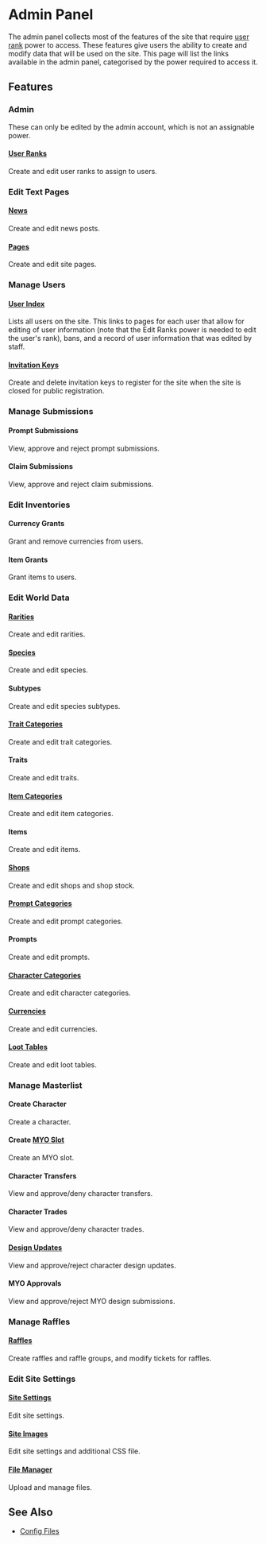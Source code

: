 # Admin Panel

The admin panel collects most of the features of the site that require [user rank](user-ranks.md) power to access. These features give users the ability to create and modify data that will be used on the site. This page will list the links available in the admin panel, categorised by the power required to access it.

## Features

### Admin

These can only be edited by the admin account, which is not an assignable power.

#### [User Ranks](user-ranks.md)

Create and edit user ranks to assign to users.

### Edit Text Pages

#### [News](news.md)

Create and edit news posts.

#### [Pages](site-pages.md)

Create and edit site pages.

### Manage Users

#### [User Index](user-accounts.md)

Lists all users on the site. This links to pages for each user that allow for editing of user information (note that the Edit Ranks power is needed to edit the user's rank), bans, and a record of user information that was edited by staff.

#### [Invitation Keys](invitation-keys.md)

Create and delete invitation keys to register for the site when the site is closed for public registration.

### Manage Submissions

#### Prompt Submissions

View, approve and reject prompt submissions.

#### Claim Submissions

View, approve and reject claim submissions.

### Edit Inventories

#### Currency Grants

Grant and remove currencies from users.

#### Item Grants

Grant items to users.

### Edit World Data

#### [Rarities](rarities.md)

Create and edit rarities.

#### [Species](species.md)

Create and edit species.

#### Subtypes

Create and edit species subtypes.

#### [Trait Categories](traits.md)

Create and edit trait categories.

#### Traits

Create and edit traits.

#### [Item Categories](items.md)

Create and edit item categories.

#### Items

Create and edit items.

#### [Shops](shops.md)

Create and edit shops and shop stock.

#### [Prompt Categories](prompts.md)

Create and edit prompt categories.

#### Prompts

Create and edit prompts.

#### [Character Categories](characters.md)

Create and edit character categories.

#### [Currencies](currencies.md)

Create and edit currencies.

#### [Loot Tables](loot-tables.md)

Create and edit loot tables.

### Manage Masterlist

#### Create Character

Create a character.

#### Create [MYO Slot](myo-slots.md)

Create an MYO slot.

#### Character Transfers

View and approve/deny character transfers.

#### Character Trades

View and approve/deny character trades.

#### [Design Updates](design-updates.md)

View and approve/reject character design updates.

#### MYO Approvals

View and approve/reject MYO design submissions.

### Manage Raffles

#### [Raffles](raffles.md)

Create raffles and raffle groups, and modify tickets for raffles.

### Edit Site Settings

#### [Site Settings](site-settings.md)

Edit site settings.

#### [Site Images](site-images.md)

Edit site settings and additional CSS file.

#### [File Manager](file-manager.md)

Upload and manage files.

## See Also

- [Config Files](config-files.md)